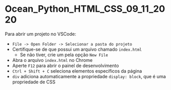 # Ocean_Python_HTML_CSS_09_11_2020

Para abrir um projeto no VSCode:

- `File -> Open Folder -> Selecionar a pasta do projeto`
- Certifique-se de que possui um arquivo chamado `index.html`
  - Se não tiver, crie um pela opção `New File`
- Abra o arquivo `index.html` no Chrome
- Aperte `F12` para abrir o painel de desenvolvimento
- `Ctrl + Shift + C` seleciona elementos específicos da página
- `div` adiciona automaticamente a propriedade `display: block`, que é uma propriedade de CSS